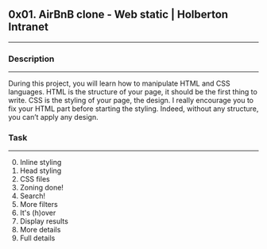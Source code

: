 ## 0x01. AirBnB clone - Web static | Holberton Intranet
---

### Description
---
During this project, you will learn how to manipulate HTML and CSS languages. HTML is the structure of your page, it should be the first thing to write. CSS is the styling of your page, the design. I really encourage you to fix your HTML part before starting the styling. Indeed, without any structure, you can’t apply any design.

### Task
---
0. Inline styling
1. Head styling 
2. CSS files 
3. Zoning done! 
4. Search! 
5. More filters 
6. It's (h)over
7. Display results 
8. More details
9. Full details
